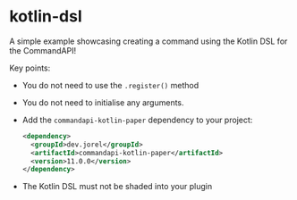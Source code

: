 # kotlin-dsl

A simple example showcasing creating a command using the Kotlin DSL for the CommandAPI!

Key points:

- You do not need to use the `.register()` method
- You do not need to initialise any arguments.
- Add the `commandapi-kotlin-paper` dependency to your project:

  ```xml
  <dependency>
    <groupId>dev.jorel</groupId>
    <artifactId>commandapi-kotlin-paper</artifactId>
    <version>11.0.0</version>
  </dependency>
  ```

- The Kotlin DSL must not be shaded into your plugin

